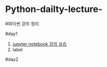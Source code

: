 # Python-dailty-lecture-
#파이썬 강의 정리 

#day1


1. [jupyter notebook 강의 실습]( http://localhost:8888/lab )
2. label

#day2

